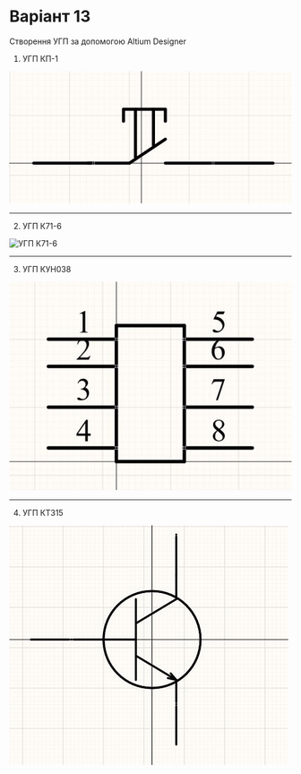 # Варіант 13

Створення УГП за допомогою Altium Designer

1. УГП КП-1

![УГП КП-1](https://github.com/MaksymNM/CSDT/blob/master/Lab_10/%D0%9A%D0%9F-1.JPG)

----

2. УГП К71-6

![УГП К71-6](https://github.com/MaksymNM/CSDT/blob/master/Lab_10/%D0%9A71-6.JPG)

----

3. УГП КУН038

![УГП КУН038](https://github.com/MaksymNM/CSDT/blob/master/Lab_10/%D0%9A%D0%A3%D0%9D038.JPG)

----

4. УГП КТ315

![УГП КТ315](https://github.com/MaksymNM/CSDT/blob/master/Lab_10/%D0%9A%D0%A2315.JPG)

